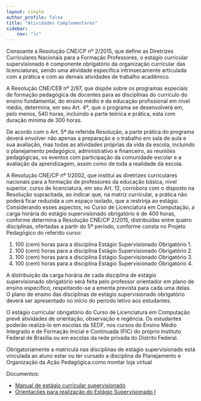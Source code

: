 ```yaml
---
layout: single
author_profile: false
title: "Atividades Complementares"
sidebar:
    nav: "lc"
---
```


Consoante a Resolução CNE/CP nº 2/2015, que define as Diretrizes Curriculares Nacionais para a Formação Professores, o estágio curricular supervisionado é componente obrigatório da organização curricular das licenciaturas, sendo uma atividade específica intrinsecamente articulada com a prática e com as demais atividades de trabalho acadêmico. 

A Resolução CNE/CEB nº 2/97, que dispõe sobre os programas especiais de formação pedagógica de docentes para as disciplinas do currículo do ensino fundamental, do ensino médio e da educação profissional em nível médio, determina, em seu Art. 4º, que o programa se desenvolverá em, pelo menos, 540 horas, incluindo a parte teórica e prática, esta com duração mínima de 300 horas. 

De acordo com o Art. 5ª da referida Resolução, a parte prática do programa deverá envolver não apenas a preparação e o trabalho em sala de aula e sua avaliação, mas todas as atividades próprias da vida da escola, incluindo o planejamento pedagógico, administrativo e financeiro, as reuniões pedagógicas, os eventos com participação da comunidade escolar e a avaliação da aprendizagem, assim como de toda a realidade da escola. 

A Resolução CNE/CP nº 1/2002, que institui as diretrizes curriculares nacionais para a formação de professores da educação básica, nível superior, curso de licenciatura, em seu Art. 12, corrobora com o disposto na Resolução supracitada, ao indicar que, na matriz curricular, a prática não poderá ficar reduzida a um espaço isolado, que a restrinja ao estágio. Considerando esses aspectos, no Curso de Licenciatura em Computação, a carga horária do estágio supervisionado obrigatório é de 400 horas, conforme determina a Resolução CNE/CP 2/2015, distribuídas entre quatro disciplinas, ofertadas a partir do 5º período, conforme consta no Projeto Pedagógico do referido curso: 

1. 100 (cem) horas para a disciplina Estágio Supervisionado Obrigatório 1. 
2. 100 (cem) horas para a disciplina Estágio Supervisionado Obrigatório 2. 
3. 100 (cem) horas para a disciplina Estágio Supervisionado Obrigatório 3. 
4. 100 (cem) horas para a disciplina Estágio Supervisionado Obrigatório 4. 
   
A distribuição da carga horária de cada disciplina de estágio supervisionado obrigatório será feita pelo professor orientador em plano de ensino específico, respeitando-se a ementa prevista para cada uma delas. O plano de ensino das disciplinas de estágio supervisionado obrigatório deverá ser apresentado no início do período letivo aos estudantes.  

O estágio curricular obrigatório do Curso de Licenciatura em Computação prevê atividades de orientação, observação e regência. Os estudantes poderão realizá-lo em escolas da SEDF, nos cursos do Ensino Médio Integrado e de Formação Inicial e Continuada (FIC) do próprio Instituto Federal de Brasília ou em escolas da rede privada do Distrito Federal. 

Obrigatoriamente a matricula nas disciplinas de estágio supervisionado está vinculada ao aluno estar ou ter cursado a disciplina de Planejamento e Organização da Ação Pedagógica.como montar loja virtual

Documentos: 
- [Manual de estágio curricular supervisionado](/assets/lc/manual-estagio-supervisionado.pdf)
- [Orientações para realização do Estágio Supervisionado I](/assets/lc/orientacoes-realizacao-estagio-supervisionado-1.pdf)